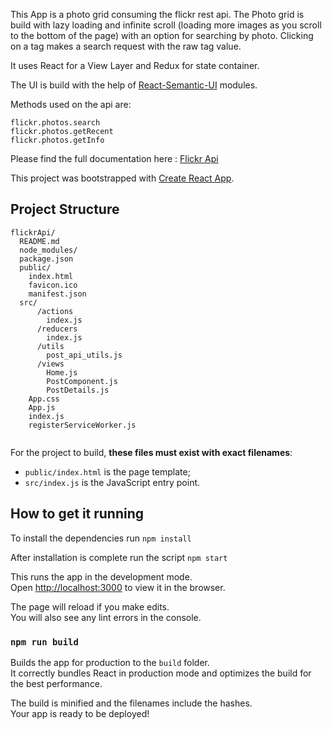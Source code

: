 This App is a photo grid consuming the flickr rest api.
The Photo grid is build with lazy loading and infinite scroll (loading more images as you scroll to the bottom of the page)
with an option for searching by photo.
Clicking on a tag makes a search request with the raw tag value.  

It uses React for a View Layer and Redux for state container.

The UI is build with the help of [React-Semantic-UI](https://react.semantic-ui.com/) modules.

Methods used on the api are: 
```
flickr.photos.search
flickr.photos.getRecent
flickr.photos.getInfo
```
Please find the full documentation here : [Flickr Api](https://www.flickr.com/services/api/)

This project was bootstrapped with [Create React App](https://github.com/facebookincubator/create-react-app).

## Project Structure

```
flickrApi/
  README.md
  node_modules/
  package.json
  public/
    index.html
    favicon.ico
    manifest.json
  src/
      /actions
        index.js
      /reducers
        index.js
      /utils
        post_api_utils.js
      /views
        Home.js
        PostComponent.js
        PostDetails.js
    App.css
    App.js
    index.js
    registerServiceWorker.js
    
```

For the project to build, **these files must exist with exact filenames**:

* `public/index.html` is the page template;
* `src/index.js` is the JavaScript entry point.


## How to get it running
To install the dependencies run `npm install`

After installation is complete run the script `npm start`

This runs the app in the development mode.<br>
Open [http://localhost:3000](http://localhost:3000) to view it in the browser.

The page will reload if you make edits.<br>
You will also see any lint errors in the console.

### `npm run build`

Builds the app for production to the `build` folder.<br>
It correctly bundles React in production mode and optimizes the build for the best performance.

The build is minified and the filenames include the hashes.<br>
Your app is ready to be deployed!


  
